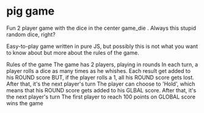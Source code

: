 # pig game
Fun 2 player game with the dice in the center game_die . Always this stupid random dice, right?

Easy-to-play game written in pure JS, but possibly this is not what you want to know about but more about the rules of the game.

Rules of the game
The game has 2 players, playing in rounds
In each turn, a player rolls a dice as many times as he whishes. Each result get added to his ROUND score
BUT, if the player rolls a 1, all his ROUND score gets lost. After that, it's the next player's turn
The player can choose to 'Hold', which means that his ROUND score gets added to his GLBAL score. After that, it's the next player's turn
The first player to reach 100 points on GLOBAL score wins the game

